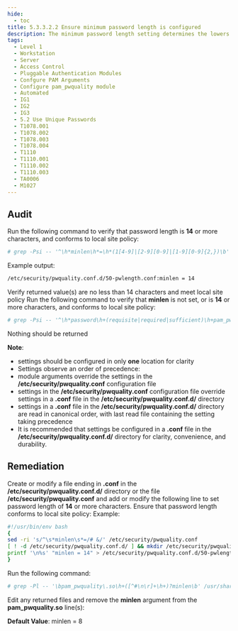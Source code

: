 ```yaml
---
hide:
  - toc
title: 5.3.3.2.2 Ensure minimum password length is configured
description: The minimum password length setting determines the lowers number of characters that make up a password for a user account. There are many different theories about how to determine the best password length for an organization, but perhaps "passphrase" is a better term than "password". The minlen option sets the minimum acceptable size for the new password (plus one if credits are not disabled which is the default). Cannot be set to lower value than 6.
tags:
  - Level 1
  - Workstation
  - Server
  - Access Control
  - Pluggable Authentication Modules
  - Confgure PAM Arguments
  - Configure pam_pwquality module
  - Automated
  - IG1
  - IG2
  - IG3
  - 5.2 Use Unique Passwords
  - T1078.001
  - T1078.002
  - T1078.003
  - T1078.004
  - T1110
  - T1110.001
  - T1110.002
  - T1110.003
  - TA0006
  - M1027
---
```


## Audit
Run the following command to verify that password length is **14** or more characters, and conforms to local site policy:
```bash
# grep -Psi -- '^\h*minlen\h*=\h*(1[4-9]|[2-9][0-9]|[1-9][0-9]{2,})\b' /etc/security/pwquality.conf /etc/security/pwquality.conf.d/*.conf
```

Example output:
```bash
/etc/security/pwquality.conf.d/50-pwlength.conf:minlen = 14
```

Verify returned value(s) are no less than 14 characters and meet local site policy
Run the following command to verify that **minlen** is not set, or is **14** or more characters, and conforms to local site policy:
```bash
# grep -Psi -- '^\h*password\h+(requisite|required|sufficient)\h+pam_pwquality\.so\h+([^#\n\r]+\h+)?minlen\h*=\h*([0-9]|1[0-3])\b' /etc/pam.d/system-auth /etc/pam.d/common-password
```
Nothing should be returned

**Note**:
- settings should be configured in only **one** location for clarity
- Settings observe an order of precedence:
 - module arguments override the settings in the **/etc/security/pwquality.conf** configuration file
 - settings in the **/etc/security/pwquality.conf** configuration file override settings in a **.conf** file in the **/etc/security/pwquality.conf.d/** directory
 - settings in a **.conf** file in the **/etc/security/pwquality.conf.d/** directory are read in canonical order, with last read file containing the setting taking precedence
- It is recommended that settings be configured in a **.conf** file in the **/etc/security/pwquality.conf.d/** directory for clarity, convenience, and durability.

## Remediation
Create or modify a file ending in **.conf** in the **/etc/security/pwquality.conf.d/** directory or the file **/etc/security/pwquality.conf** and add or modify the following line to set password length of **14** or more characters. Ensure that password length conforms to local site policy:
Example:
```bash linenums="1"
#!/usr/bin/env bash
{
sed -ri 's/^\s*minlen\s*=/# &/' /etc/security/pwquality.conf
[ ! -d /etc/security/pwquality.conf.d/ ] && mkdir /etc/security/pwquality.conf.d/
printf '\n%s' "minlen = 14" > /etc/security/pwquality.conf.d/50-pwlength.conf
}
```

Run the following command:
```bash
# grep -Pl -- '\bpam_pwquality\.so\h+([^#\n\r]+\h+)?minlen\b' /usr/share/pam-configs/*
```

Edit any returned files and remove the **minlen** argument from the **pam_pwquality.so** line(s):

**Default Value**:
minlen = 8
